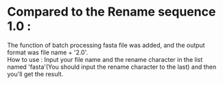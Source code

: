 # Compared to the Rename sequence 1.0 : 
   The function of batch processing fasta file was added, and the output format was file name + '2.0'.  
How to use :
   Input your file name and the rename character in the list named 'fasta'(You should input the rename character to the last)
and then you'll get the result.
